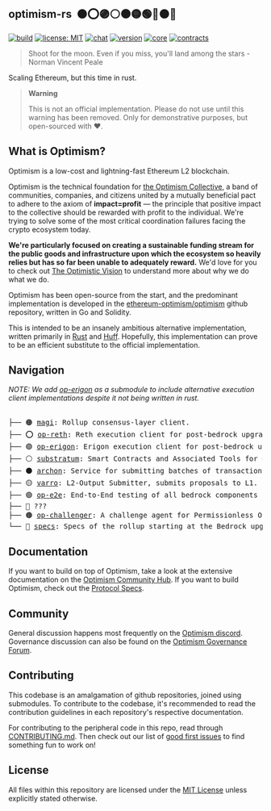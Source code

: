 ## optimism-rs &nbsp;:orange_circle::o::purple_circle::white_circle::black_circle::yellow_circle::green_circle::large_blue_circle::brown_circle::red_circle:

[![build](https://github.com/refcell/optimism-rs/actions/workflows/test.yml/badge.svg)](https://github.com/refcell/optimism-rs/actions/workflows/test.yml)
[![license: MIT](https://img.shields.io/badge/license-MIT-lightgrey.svg)](https://opensource.org/license/mit/)
[![chat](https://img.shields.io/badge/chat-discord-blue)](https://discord.gg/optimism)
[![version](https://img.shields.io/badge/version-v0.1.0-ff69b4)](https://github.com/refcell/optimism-rs/releases/tag/v0.1.0)
[![core](https://img.shields.io/badge/core-rust-orange.svg)](https://www.rust-lang.org/)
[![contracts](https://img.shields.io/badge/contracts-huff-purple.svg)](https://github.com/huff-language/)

> Shoot for the moon. Even if you miss, you'll land among the stars - Norman Vincent Peale

Scaling Ethereum, but this time in rust.

> **Warning**
>
> This is not an official implementation. Please do not use until this warning has been removed. Only for demonstrative purposes, but open-sourced with ❤️.

## What is Optimism?

Optimism is a low-cost and lightning-fast Ethereum L2 blockchain.

Optimism is the technical foundation for [the Optimism Collective](https://app.optimism.io/announcement), a band of communities, companies, and citizens united by a mutually beneficial pact to adhere to the axiom of **impact=profit** — the principle that positive impact to the collective should be rewarded with profit to the individual.
We're trying to solve some of the most critical coordination failures facing the crypto ecosystem today.

**We're particularly focused on creating a sustainable funding stream for the public goods and infrastructure upon which the ecosystem so heavily relies but has so far been unable to adequately reward.**
We'd love for you to check out [The Optimistic Vision](https://www.optimism.io/vision) to understand more about why we do what we do.

Optimism has been open-source from the start, and the predominant implementation is developed in the [ethereum-optimism/optimism](https://github.com/ethereum-optimism/optimism) github repository, written in Go and Solidity.

This is intended to be an insanely ambitious alternative implementation, written primarily in [Rust](https://www.rust-lang.org/) and [Huff](https://huff.sh/). Hopefully, this implementation can prove to be an efficient substitute to the official implementation.

## Navigation

_NOTE: We add [op-erigon](https://github.com/testinprod-io/op-erigon) as a submodule to include alternative execution client implementations despite it not being written in rust._

<pre>

├── 🟠 <a href="https://github.com/a16z/magi">magi</a>: Rollup consensus-layer client.
├── ⭕ <a href="https://github.com/clabby/op-reth">op-reth</a>: Reth execution client for post-bedrock upgrade (a rust alternative to op-geth and op-erigon).
├── 🟣 <a href="https://github.com/testinprod-io/op-erigon">op-erigon</a>: Erigon execution client for post-bedrock upgrade (a golang alternative to op-geth and op-reth).
├── ⚪ <a href="https://github.com/clabby/substratum">substratum</a>: Smart Contracts and Associated Tools for Optimism.
├── ⚫ <a href="https://github.com/refcell/archon">archon</a>: Service for submitting batches of transactions and results to L1.
├── 🟡 <a href="https://github.com/refcell/varro">varro</a>: L2-Output Submitter, submits proposals to L1.
├── 🟢 <a href="https://github.com/ncitron/op-e2e">op-e2e</a>: End-to-End testing of all bedrock components in Rust.
├── 🔵 ???
├── 🟤 <a href="https://github.com/clabby/op-challenger">op-challenger</a>: A challenge agent for Permissionless Output Proposals.
└── 🔴 <a href="https://github.com/ethereum-optimism/optimism/tree/develop/specs">specs</a>: Specs of the rollup starting at the Bedrock upgrade [EXTERNAL].
</pre>

## Documentation

If you want to build on top of Optimism, take a look at the extensive documentation on the [Optimism Community Hub](http://community.optimism.io/).
If you want to build Optimism, check out the [Protocol Specs](./specs/).

## Community

General discussion happens most frequently on the [Optimism discord](https://discord.gg/optimism).
Governance discussion can also be found on the [Optimism Governance Forum](https://gov.optimism.io/).

## Contributing

This codebase is an amalgamation of github repositories, joined using submodules. To contribute to the codebase, it's recommended to read the contribution guidelines in each repository's respective documentation.

For contributing to the peripheral code in this repo, read through [CONTRIBUTING.md](./CONTRIBUTING.md). Then check out our list of [good first issues](https://github.com/ethereum-optimism/optimism/contribute) to find something fun to work on!

## License

All files within this repository are licensed under the [MIT License](https://github.com/ethereum-optimism/optimism/blob/master/LICENSE) unless explicitly stated otherwise.
